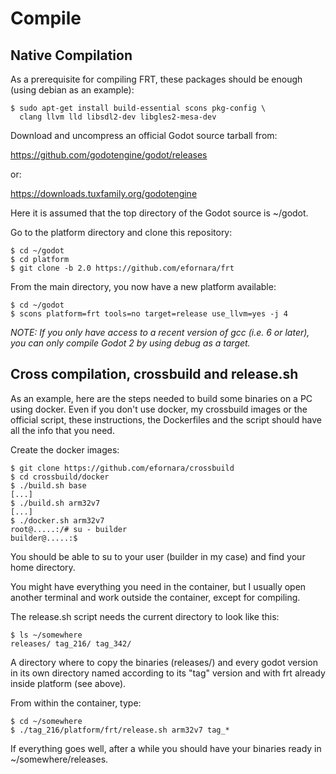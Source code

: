 Compile
=======

## Native Compilation

As a prerequisite for compiling FRT, these packages should be enough
(using debian as an example):

	$ sudo apt-get install build-essential scons pkg-config \
	  clang llvm lld libsdl2-dev libgles2-mesa-dev

Download and uncompress an official Godot source tarball from:

<https://github.com/godotengine/godot/releases>

or:

<https://downloads.tuxfamily.org/godotengine>

Here it is assumed that the top directory of the Godot source is ~/godot.

Go to the platform directory and clone this repository:

	$ cd ~/godot
	$ cd platform
	$ git clone -b 2.0 https://github.com/efornara/frt

From the main directory, you now have a new platform available:

	$ cd ~/godot
	$ scons platform=frt tools=no target=release use_llvm=yes -j 4

_NOTE: If you only have access to a recent version of gcc (i.e. 6 or later),
you can only compile Godot 2 by using debug as a target._

## Cross compilation, crossbuild and release.sh

As an example, here are the steps needed to build some binaries on
a PC using docker. Even if you don't use docker, my crossbuild images
or the official script, these instructions, the Dockerfiles and the
script should have all the info that you need.

Create the docker images:

	$ git clone https://github.com/efornara/crossbuild
	$ cd crossbuild/docker
	$ ./build.sh base
	[...]
	$ ./build.sh arm32v7
	[...]
	$ ./docker.sh arm32v7
	root@.....:/# su - builder
	builder@.....:$

You should be able to su to your user (builder in my case) and find your
home directory.

You might have everything you need in the container, but I usually
open another terminal and work outside the container, except for
compiling.

The release.sh script needs the current directory to look like this:

	$ ls ~/somewhere
	releases/ tag_216/ tag_342/

A directory where to copy the binaries (releases/) and every godot
version in its own directory named according to its "tag" version
and with frt already inside platform (see above).

From within the container, type:

	$ cd ~/somewhere
	$ ./tag_216/platform/frt/release.sh arm32v7 tag_*

If everything goes well, after a while you should have your binaries
ready in ~/somewhere/releases.
